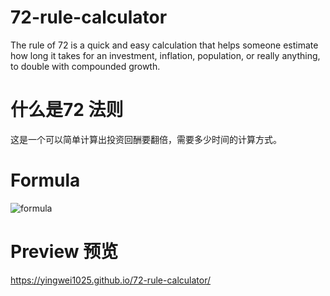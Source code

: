 # 72-rule-calculator
The rule of 72 is a quick and easy calculation that helps someone estimate how long it takes for an investment, inflation, population, or really anything, to double with compounded growth.

# 什么是72 法则
这是一个可以简单计算出投资回酬要翻倍，需要多少时间的计算方式。

# Formula 
![formula](https://i.insider.com/5f9b0e9b6f5b31001172443d)


# Preview 预览
https://yingwei1025.github.io/72-rule-calculator/
